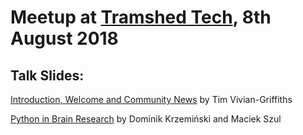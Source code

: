 # Meetup at [Tramshed Tech](http://www.tramshedtech.co.uk/index), 8th August 2018

## Talk Slides:

[Introduction, Welcome and Community News](https://github.com/pydatacardiff/meetups/blob/master/meetup_2018_08_08/Meetup%208-8-18.pdf) by Tim Vivian-Griffiths

[Python in Brain Research](https://github.com/pydatacardiff/meetups/blob/master/meetup_2018_08_08/python-brain-research.pdf) by Dominik Krzemiński and Maciek Szul
